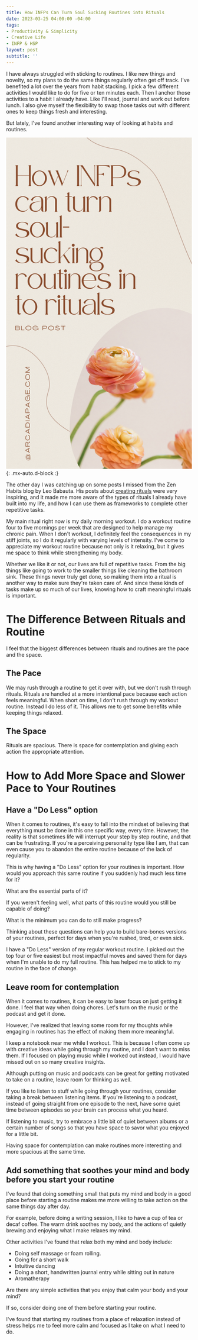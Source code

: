 ```yaml
---
title: How INFPs Can Turn Soul Sucking Routines into Rituals
date: 2023-03-25 04:00:00 -04:00
tags:
- Productivity & Simplicity
- Creative Life
- INFP & HSP
layout: post
subtitle: ''
---
```


I have always struggled with sticking to routines. I like new things and novelty, so my plans to do the same things regularly often get off track.
I've benefited a lot over the years from habit stacking. I pick a few different activities I would like to do for five or ten minutes each. Then I anchor those activities to a habit I already have. Like I'll read, journal and work out before lunch. I also give myself the flexibility to swap those tasks out with different ones to keep things fresh and interesting.

But lately, I've found another interesting way of looking at habits and routines.

![INFP Routines to Rituals](/uploads/infp-routines-to-rituals.png "INFP Planning INFP organization INFP Routine Healthy INFP"){: .mx-auto.d-block :}

The other day I was catching up on some posts I missed from the Zen Habits blog by Leo Babauta. His posts about [creating rituals](https://zenhabits.net/create-rituals/) were very inspiring, and it made me more aware of the types of rituals I already have built into my life, and how I can use them as frameworks to complete other repetitive tasks.

My main ritual right now is my daily morning workout. I do a workout routine four to five mornings per week that are designed to help manage my chronic pain. When I don't workout, I definitely feel the consequences in my stiff joints, so I do it regularly with varying levels of intensity. I've come to appreciate my workout routine because not only is it relaxing, but it gives me space to think while strengthening my body.

Whether we like it or not, our lives are full of repetitive tasks. From the big things like going to work to the smaller things like cleaning the bathroom sink. These things never truly get done, so making them into a ritual is another way to make sure they're taken care of. And since these kinds of tasks make up so much of our lives, knowing how to craft meaningful rituals is important.

# The Difference Between Rituals and Routine

I feel that the biggest differences between rituals and routines are the pace and the space.

## The Pace

We may rush through a routine to get it over with, but we don't rush through rituals. Rituals are handled at a more intentional pace because each action feels meaningful. When short on time, I don't rush through my workout routine. Instead I do less of it. This allows me to get some benefits while keeping things relaxed.

## The Space

Rituals are spacious. There is space for contemplation and giving each action the appropriate attention.

# How to Add More Space and Slower Pace to Your Routines

## Have a "Do Less" option

When it comes to routines, it's easy to fall into the mindset of believing that everything must be done in this one specific way, every time. However, the reality is that sometimes life will interrupt your step by step routine, and that can be frustrating. If you're a perceiving personality type like I am, that can even cause you to abandon the entire routine because of the lack of regularity.

This is why having a "Do Less" option for your routines is important. 
How would you approach this same routine if you suddenly had much less time for it? 

What are the essential parts of it?
 
If you weren't feeling well, what parts of this routine would you still be capable of doing? 

What is the minimum you can do to still make progress?

Thinking about these questions can help you to build bare-bones versions of your routines, perfect for days when you're rushed, tired, or even sick.

I have a "Do Less" version of my regular workout routine. I picked out the top four or five easiest but most impactful moves and saved them for days when I'm unable to do my full routine. This has helped me to stick to my routine in the face of change.

## Leave room for contemplation

When it comes to routines, it can be easy to laser focus on just getting it done. I feel that way when doing chores. Let's turn on the music or the podcast and get it done.

However, I've realized that leaving some room for my thoughts while engaging in routines has the effect of making them more meaningful.

I keep a notebook near me while I workout. This is because I often come up with creative ideas while going through my routine, and I don't want to miss them. If I focused on playing music while I worked out instead, I would have missed out on so many creative insights.

Although putting on music and podcasts can be great for getting motivated to take on a routine, leave room for thinking as well.

If you like to listen to stuff while going through your routines, consider taking a break between listening items. If you're listening to a podcast, instead of going straight from one episode to the next, have some quiet time between episodes so your brain can process what you heard.

If listening to music, try to embrace a little bit of quiet between albums or a certain number of songs so that you have space to savor what you enjoyed for a little bit.

Having space for contemplation can make routines more interesting and more spacious at the same time.

## Add something that soothes your mind and body before you start your routine

I've found that doing something small that puts my mind and body in a good place before starting a routine makes me more willing to take action on the same things day after day.

For example, before doing a writing session, I like to have a cup of tea or decaf coffee. The warm drink soothes my body, and the actions of quietly brewing and enjoying what I make relaxes my mind.

Other activities I've found that relax both my mind and body include:

- Doing self massage or foam rolling.
- Going for a short walk
- Intuitive dancing
- Doing a short, handwritten journal entry while sitting out in nature
- Aromatherapy

Are there any simple activities that you enjoy that calm your body and your mind? 

If so, consider doing one of them before starting your routine.

I've found that starting my routines from a place of relaxation instead of stress helps me to feel more calm and focused as I take on what I need to do.






